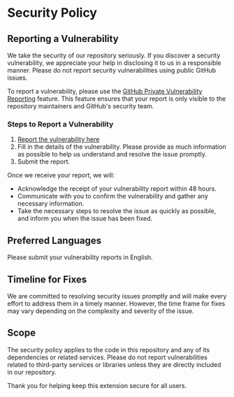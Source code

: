 # Security Policy

## Reporting a Vulnerability

We take the security of our repository seriously. If you discover a security vulnerability, we appreciate your help in disclosing it to us in a responsible manner. Please do not report security vulnerabilities using public GitHub issues.

To report a vulnerability, please use the [GitHub Private Vulnerability Reporting](https://docs.github.com/en/code-security/security-advisories/guidance-on-reporting-and-writing/privately-reporting-a-security-vulnerability) feature. This feature ensures that your report is only visible to the repository maintainers and GitHub's security team.

### Steps to Report a Vulnerability

1. [Report the vulnerability here](https://github.com/teociaps/azdo-workitem-decomposer/security/advisories/new)
2. Fill in the details of the vulnerability. Please provide as much information as possible to help us understand and resolve the issue promptly.
3. Submit the report.

Once we receive your report, we will:

- Acknowledge the receipt of your vulnerability report within 48 hours.
- Communicate with you to confirm the vulnerability and gather any necessary information.
- Take the necessary steps to resolve the issue as quickly as possible, and inform you when the issue has been fixed.

## Preferred Languages

Please submit your vulnerability reports in English.

## Timeline for Fixes

We are committed to resolving security issues promptly and will make every effort to address them in a timely manner. However, the time frame for fixes may vary depending on the complexity and severity of the issue.

## Scope

The security policy applies to the code in this repository and any of its dependencies or related services. Please do not report vulnerabilities related to third-party services or libraries unless they are directly included in our repository.

Thank you for helping keep this extension secure for all users.
